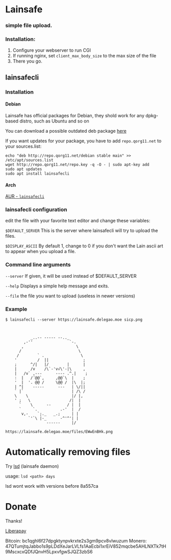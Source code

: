 # Lainsafe
### simple file upload.

### Installation:

1. Configure your webserver to run CGI
2. If running nginx, set ```client_max_body_size``` to the max size of
   the file
2. There you go.

## lainsafecli

### Installation

#### Debian
Lainsafe has official packages for Debian, they shold work for any
dpkg-based distro, such as Ubuntu and so on

You can download a possible outdated deb package
[here](http://repo.qorg11.net/debian/pool/main/l/lainsafecli/lainsafecli_0.3_all.deb)

If you want updates for your package, you have to add
`repo.qorg11.net` to your sources.list:

~~~
echo "deb http://repo.qorg11.net/debian stable main" >> /etc/apt/sources.list
wget http://repo.qorg11.net/repo.key -q -O - | sudo apt-key add
sudo apt updates
sudo apt install lainsafecli
~~~
#### Arch
[AUR - `lainsafecli`](https://aur.archlinux.org/packages/lainsafecli/)

### lainsafecli configuration

edit the file with your favorite text editor and change these
variables:

```$DEFAULT_SERVER``` This is the server where lainsafecli will try to
upload the files.

```$DISPLAY_ASCII``` By default 1, change to 0 if you don't want the
Lain ascii art to appear when you upload a file.

### Command line arguments

```--server``` If given, it will be used instead of $DEFAULT_SERVER

```--help``` Displays a simple help message and exits.

```--file``` the file you want to upload (useless in newer versions)

### Example

~~~
$ lainsafecli --server https://lainsafe.delegao.moe sicp.png


                
           _..-- ----- --.._
        ,-''                `-.
       ,                       \
      /                         \
     /        ` .                \
    '         /  ||               ;
    ;      ^/|   |/        |      |
    |      /v    /\`-'v√\'-|\     ,
    |   /v` ,---      ---- .^.|    ;
    :  |   /´@@`,     ,@@`\  |    ;
    '  |  '. @@ /     \@@ /  |\  |;
    | ^|    -----      ---   | \/||
    ` |`                     | /\ /
    \    \                   |/ |,
    ' ;   \                 /|  |
      `    \      --       / |  |
      `     `.          .-'  |  /
       v,-    `;._   _.;     | |
          `'`\ |-_      -^'^'| |
                  ------     |/
          
https://lainsafe.delegao.moe/files/EWwEnBHk.png

~~~

# Automatically removing files

Try [lsd](https://git.kalli.st/czar/lsd) (lainsafe daemon)

usage: `lsd <path> days`

lsd wont work with versions before 8a557ca



# Donate

Thanks!

[Liberapay](https://liberapay.com/qorg11)

Bitcoin: bc1qghl6f27dpgktynpvkrxte2s3gm9pcv8vlwuzum
Monero: 47QTumjtqJabbo1s9pLDdXeJarLVLfs1AaEcbi1xrEiV852mqcbe5AHLNXTk7tH9MscxcxQDfJQnvH5LpxvfgwSJQZ3zbS6